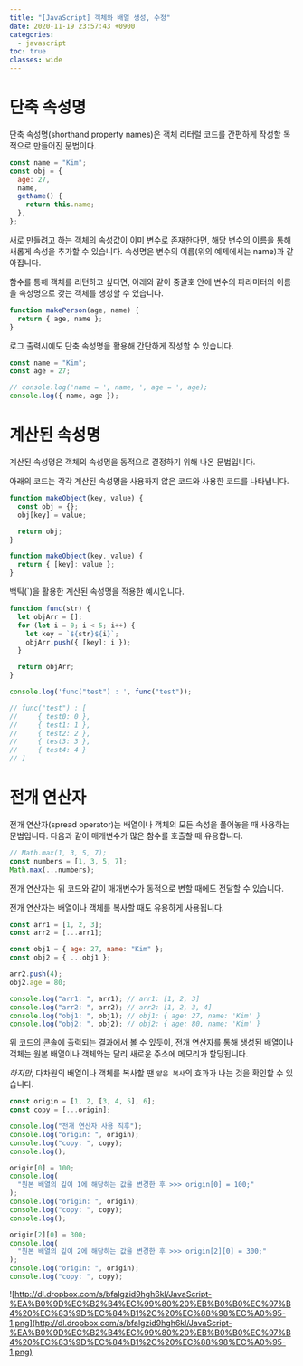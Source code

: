 ```yaml
---
title: "[JavaScript] 객체와 배열 생성, 수정"
date: 2020-11-19 23:57:43 +0900
categories:
  - javascript
toc: true
classes: wide
---
```


# 단축 속성명

단축 속성명(shorthand property names)은 객체 리터럴 코드를 간편하게 작성할 목적으로 만들어진 문법이다.

```jsx
const name = "Kim";
const obj = {
  age: 27,
  name,
  getName() {
    return this.name;
  },
};
```

새로 만들려고 하는 객체의 속성값이 이미 변수로 존재한다면, 해당 변수의 이름을 통해 새롭게 속성을 추가할 수 있습니다. 속성명은 변수의 이름(위의 예제에서는 name)과 같아집니다.

함수를 통해 객체를 리턴하고 싶다면, 아래와 같이 중괄호 안에 변수의 파라미터의 이름을 속성명으로 갖는 객체를 생성할 수 있습니다.

```jsx
function makePerson(age, name) {
  return { age, name };
}
```

로그 출력시에도 단축 속성명을 활용해 간단하게 작성할 수 있습니다.

```jsx
const name = "Kim";
const age = 27;

// console.log('name = ', name, ', age = ', age);
console.log({ name, age });
```

# 계산된 속성명

계산된 속성명은 객체의 속성명을 동적으로 결정하기 위해 나온 문법입니다.

아래의 코드는 각각 계산된 속성명을 사용하지 않은 코드와 사용한 코드를 나타냅니다.

```jsx
function makeObject(key, value) {
  const obj = {};
  obj[key] = value;

  return obj;
}

function makeObject(key, value) {
  return { [key]: value };
}
```

백틱(`)을 활용한 계산된 속성명을 적용한 예시입니다.

```jsx
function func(str) {
  let objArr = [];
  for (let i = 0; i < 5; i++) {
    let key = `${str}${i}`;
    objArr.push({ [key]: i });
  }

  return objArr;
}

console.log('func("test") : ', func("test"));

// func("test") : [
//     { test0: 0 },
//     { test1: 1 },
//     { test2: 2 },
//     { test3: 3 },
//     { test4: 4 }
// ]
```

# 전개 연산자

전개 연산자(spread operator)는 배열이나 객체의 모든 속성을 풀어놓을 때 사용하는 문법입니다. 다음과 같이 매개변수가 많은 함수를 호출할 때 유용합니다.

```jsx
// Math.max(1, 3, 5, 7);
const numbers = [1, 3, 5, 7];
Math.max(...numbers);
```

전개 연산자는 위 코드와 같이 매개변수가 동적으로 변할 때에도 전달할 수 있습니다.

전개 연산자는 배열이나 객체를 복사할 때도 유용하게 사용됩니다.

```jsx
const arr1 = [1, 2, 3];
const arr2 = [...arr1];

const obj1 = { age: 27, name: "Kim" };
const obj2 = { ...obj1 };

arr2.push(4);
obj2.age = 80;

console.log("arr1: ", arr1); // arr1: [1, 2, 3]
console.log("arr2: ", arr2); // arr2: [1, 2, 3, 4]
console.log("obj1: ", obj1); // obj1: { age: 27, name: 'Kim' }
console.log("obj2: ", obj2); // obj2: { age: 80, name: 'Kim' }
```

위 코드의 콘솔에 출력되는 결과에서 볼 수 있듯이, 전개 연산자를 통해 생성된 배열이나 객체는 원본 배열이나 객체와는 달리 새로운 주소에 메모리가 할당됩니다.

_하지만_, 다차원의 배열이나 객체를 복사할 땐 `얕은 복사`의 효과가 나는 것을 확인할 수 있습니다.

```jsx
const origin = [1, 2, [3, 4, 5], 6];
const copy = [...origin];

console.log("전개 연산자 사용 직후");
console.log("origin: ", origin);
console.log("copy: ", copy);
console.log();

origin[0] = 100;
console.log(
  "원본 배열의 깊이 1에 해당하는 값을 변경한 후 >>> origin[0] = 100;"
);
console.log("origin: ", origin);
console.log("copy: ", copy);
console.log();

origin[2][0] = 300;
console.log(
  "원본 배열의 깊이 2에 해당하는 값을 변경한 후 >>> origin[2][0] = 300;"
);
console.log("origin: ", origin);
console.log("copy: ", copy);
```

![http://dl.dropbox.com/s/bfalgzid9hgh6kl/JavaScript-%EA%B0%9D%EC%B2%B4%EC%99%80%20%EB%B0%B0%EC%97%B4%20%EC%83%9D%EC%84%B1%2C%20%EC%88%98%EC%A0%95-1.png](http://dl.dropbox.com/s/bfalgzid9hgh6kl/JavaScript-%EA%B0%9D%EC%B2%B4%EC%99%80%20%EB%B0%B0%EC%97%B4%20%EC%83%9D%EC%84%B1%2C%20%EC%88%98%EC%A0%95-1.png)

